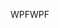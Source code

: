 <span data-ttu-id="aff96-101">WPF</span><span class="sxs-lookup"><span data-stu-id="aff96-101">WPF</span></span>